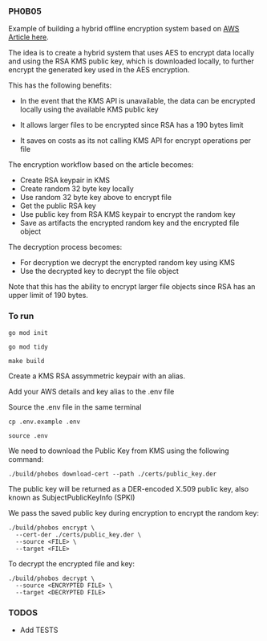 ### PH0B05

[AWS Article here]: https://aws.amazon.com/blogs/security/how-to-use-aws-kms-rsa-keys-for-offline-encryption/

Example of building a hybrid offline encryption system based on [AWS Article here].

The idea is to create a hybrid system that uses AES to encrypt data locally and using the RSA KMS public key, which is downloaded locally, to further encrypt the generated key used in the AES encryption.

This has the following benefits:

* In the event that the KMS API is unavailable, the data can be encrypted locally using the available KMS public key

* It allows larger files to be encrypted since RSA has a 190 bytes limit

* It saves on costs as its not calling KMS API for encrypt operations per file


The encryption workflow based on the article becomes:

* Create RSA keypair in KMS
* Create random 32 byte key locally
* Use random 32 byte key above to encrypt file
* Get the public RSA key
* Use public key from RSA KMS keypair to encrypt the random key
* Save as artifacts the encrypted random key and the encrypted file object


The decryption process becomes:

* For decryption we decrypt the encrypted random key using KMS
* Use the decrypted key to decrypt the file object


Note that this has the ability to encrypt larger file objects since RSA has an upper limit of 190 bytes.

### To run

```
go mod init

go mod tidy

make build
```

Create a KMS RSA assymmetric keypair with an alias.

Add your AWS details and key alias to the .env file

Source the .env file in the same terminal
```
cp .env.example .env

source .env
```

We need to download the Public Key from KMS using the following command:
```
./build/phobos download-cert --path ./certs/public_key.der
```

The public key will be returned as a DER-encoded X.509 public key, also known as SubjectPublicKeyInfo (SPKI)

We pass the saved public key during encryption to encrypt the random key:
```
./build/phobos encrypt \
  --cert-der ./certs/public_key.der \
  --source <FILE> \
  --target <FILE>
```

To decrypt the encrypted file and key:
```
./build/phobos decrypt \
  --source <ENCRYPTED FILE> \
  --target <DECRYPTED FILE>
```



### TODOS

* Add TESTS
